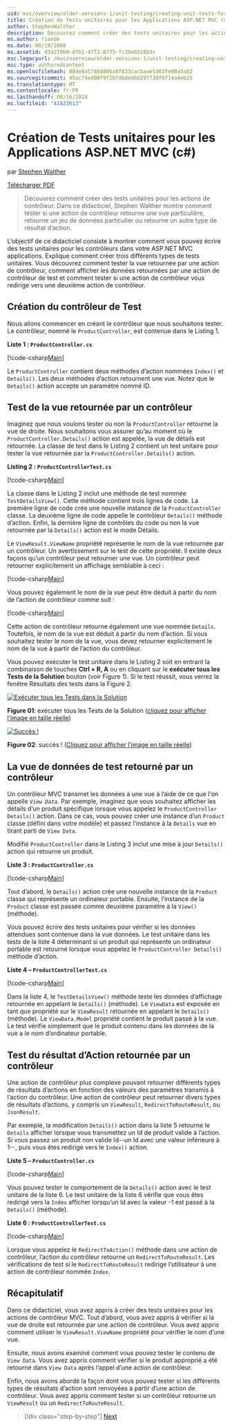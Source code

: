 ```yaml
---
uid: mvc/overview/older-versions-1/unit-testing/creating-unit-tests-for-asp-net-mvc-applications-cs
title: Création de Tests unitaires pour les Applications ASP.NET MVC (c#) | Microsoft Docs
author: StephenWalther
description: Découvrez comment créer des tests unitaires pour les actions de contrôleur. Dans ce didacticiel, Stephen Walther montre comment tester si une action de contrôleur retourne une section...
ms.author: riande
ms.date: 08/19/2008
ms.assetid: d3a270b9-d7b1-47f2-8775-fc3beb518b5c
msc.legacyurl: /mvc/overview/older-versions-1/unit-testing/creating-unit-tests-for-asp-net-mvc-applications-cs
msc.type: authoredcontent
ms.openlocfilehash: 08de8a57860886a8f633cacbaae1d63fe08a5a02
ms.sourcegitcommit: 45ac74e400f9f2b7dbded66297730f6f14a4eb25
ms.translationtype: MT
ms.contentlocale: fr-FR
ms.lasthandoff: 08/16/2018
ms.locfileid: "41823613"
---
```

<a name="creating-unit-tests-for-aspnet-mvc-applications-c"></a>Création de Tests unitaires pour les Applications ASP.NET MVC (c#)
====================
par [Stephen Walther](https://github.com/StephenWalther)

[Télécharger PDF](http://download.microsoft.com/download/8/4/8/84843d8d-1575-426c-bcb5-9d0c42e51416/ASPNET_MVC_Tutorial_07_CS.pdf)

> Découvrez comment créer des tests unitaires pour les actions de contrôleur. Dans ce didacticiel, Stephen Walther montre comment tester si une action de contrôleur retourne une vue particulière, retourne un jeu de données particulier ou retourne un autre type de résultat d’action.


L’objectif de ce didacticiel consiste à montrer comment vous pouvez écrire des tests unitaires pour les contrôleurs dans votre ASP.NET MVC applications. Explique comment créer trois différents types de tests unitaires. Vous découvrez comment tester la vue retournée par une action de contrôleur, comment afficher les données retournées par une action de contrôleur de test et comment tester si une action de contrôleur vous redirige vers une deuxième action de contrôleur.

## <a name="creating-the-controller-under-test"></a>Création du contrôleur de Test

Nous allons commencer en créant le contrôleur que nous souhaitons tester. Le contrôleur, nommé le `ProductController`, est contenue dans le Listing 1.

**Liste 1 : `ProductController.cs`**

[!code-csharp[Main](creating-unit-tests-for-asp-net-mvc-applications-cs/samples/sample1.cs)]

Le `ProductController` contient deux méthodes d’action nommées `Index()` et `Details()`. Les deux méthodes d’action retournent une vue. Notez que le `Details()` action accepte un paramètre nommé ID.

## <a name="testing-the-view-returned-by-a-controller"></a>Test de la vue retournée par un contrôleur

Imaginez que nous voulons tester ou non la `ProductController` retourne la vue de droite. Nous souhaitons vous assurer qu’au moment où le `ProductController.Details()` action est appelée, la vue de détails est retournée. La classe de test dans le Listing 2 contient un test unitaire pour tester la vue retournée par la `ProductController.Details()` action.

**Listing 2 : `ProductControllerTest.cs`**

[!code-csharp[Main](creating-unit-tests-for-asp-net-mvc-applications-cs/samples/sample2.cs)]

La classe dans le Listing 2 inclut une méthode de test nommée `TestDetailsView()`. Cette méthode contient trois lignes de code. La première ligne de code crée une nouvelle instance de la `ProductController` classe. La deuxième ligne de code appelle le contrôleur `Details()` méthode d’action. Enfin, la dernière ligne de contrôles du code ou non la vue retournée par la `Details()` action est le mode Détails.

Le `ViewResult.ViewName` propriété représente le nom de la vue retournée par un contrôleur. Un avertissement sur le test de cette propriété. Il existe deux façons qu’un contrôleur peut retourner une vue. Un contrôleur peut retourner explicitement un affichage semblable à ceci :

[!code-csharp[Main](creating-unit-tests-for-asp-net-mvc-applications-cs/samples/sample3.cs)]

Vous pouvez également le nom de la vue peut être déduit à partir du nom de l’action de contrôleur comme suit :

[!code-csharp[Main](creating-unit-tests-for-asp-net-mvc-applications-cs/samples/sample4.cs)]

Cette action de contrôleur retourne également une vue nommée `Details`. Toutefois, le nom de la vue est déduit à partir du nom d’action. Si vous souhaitez tester le nom de la vue, vous devez retourner explicitement le nom de la vue à partir de l’action du contrôleur.

Vous pouvez exécuter le test unitaire dans le Listing 2 soit en entrant la combinaison de touches **Ctrl + R, A** ou en cliquant sur le **exécuter tous les Tests de la Solution** bouton (voir Figure 1). Si le test réussit, vous verrez la fenêtre Résultats des tests dans la Figure 2.


[![Exécuter tous les Tests dans la Solution](creating-unit-tests-for-asp-net-mvc-applications-cs/_static/image2.png)](creating-unit-tests-for-asp-net-mvc-applications-cs/_static/image1.png)

**Figure 01**: exécuter tous les Tests de la Solution ([cliquez pour afficher l’image en taille réelle](creating-unit-tests-for-asp-net-mvc-applications-cs/_static/image3.png))


[![Succès !](creating-unit-tests-for-asp-net-mvc-applications-cs/_static/image5.png)](creating-unit-tests-for-asp-net-mvc-applications-cs/_static/image4.png)

**Figure 02**: succès ! ([Cliquez pour afficher l’image en taille réelle](creating-unit-tests-for-asp-net-mvc-applications-cs/_static/image6.png))


## <a name="testing-the-view-data-returned-by-a-controller"></a>La vue de données de test retourné par un contrôleur

Un contrôleur MVC transmet les données à une vue à l’aide de ce que l'on appelle *`View Data`*. Par exemple, imaginez que vous souhaitez afficher les détails d’un produit spécifique lorsque vous appelez le `ProductController Details()` action. Dans ce cas, vous pouvez créer une instance d’un `Product` classe (défini dans votre modèle) et passez l’instance à la `Details` vue en tirant parti de `View Data`.

Modifié `ProductController` dans le Listing 3 inclut une mise à jour `Details()` action qui retourne un produit.

**Liste 3 : `ProductController.cs`**

[!code-csharp[Main](creating-unit-tests-for-asp-net-mvc-applications-cs/samples/sample5.cs)]

Tout d’abord, le `Details()` action crée une nouvelle instance de la `Product` classe qui représente un ordinateur portable. Ensuite, l’instance de la `Product` classe est passée comme deuxième paramètre à la `View()` (méthode).

Vous pouvez écrire des tests unitaires pour vérifier si les données attendues sont contenue dans la vue données. Le test unitaire dans les tests de la liste 4 déterminant si un produit qui représente un ordinateur portable est retourné lorsque vous appelez le `ProductController Details()` méthode d’action.

**Liste 4 – `ProductControllerTest.cs`**

[!code-csharp[Main](creating-unit-tests-for-asp-net-mvc-applications-cs/samples/sample6.cs)]

Dans la liste 4, le `TestDetailsView()` méthode teste les données d’affichage retournée en appelant le `Details()` (méthode). Le `ViewData` est exposée en tant que propriété sur le `ViewResult` retournée en appelant le `Details()` (méthode). Le `ViewData.Model` propriété contient le produit passé à la vue. Le test vérifie simplement que le produit contenu dans les données de la vue a le nom d’ordinateur portable.

## <a name="testing-the-action-result-returned-by-a-controller"></a>Test du résultat d’Action retournée par un contrôleur

Une action de contrôleur plus complexe pouvant retourner différents types de résultats d’actions en fonction des valeurs des paramètres transmis à l’action du contrôleur. Une action de contrôleur peut retourner divers types de résultats d’actions, y compris un `ViewResult`, `RedirectToRouteResult`, ou `JsonResult`.

Par exemple, la modification `Details()` action dans la liste 5 retourne le `Details` afficher lorsque vous transmettez un Id de produit valide à l’action. Si vous passez un produit non valide Id--un Id avec une valeur inférieure à 1--, puis vous êtes redirigé vers le `Index()` action.

**Liste 5 – `ProductController.cs`**

[!code-csharp[Main](creating-unit-tests-for-asp-net-mvc-applications-cs/samples/sample7.cs)]

Vous pouvez tester le comportement de la `Details()` action avec le test unitaire de la liste 6. Le test unitaire de la liste 6 vérifie que vous êtes redirigé vers la `Index` afficher lorsqu’un Id avec la valeur -1 est passé à la `Details()` (méthode).

**Liste 6 : `ProductControllerTest.cs`**

[!code-csharp[Main](creating-unit-tests-for-asp-net-mvc-applications-cs/samples/sample8.cs)]

Lorsque vous appelez le `RedirectToAction()` méthode dans une action de contrôleur, l’action du contrôleur retourne un `RedirectToRouteResult`. Les vérifications de test si le `RedirectToRouteResult` redirige l’utilisateur à une action de contrôleur nommée `Index`.

## <a name="summary"></a>Récapitulatif

Dans ce didacticiel, vous avez appris à créer des tests unitaires pour les actions de contrôleur MVC. Tout d’abord, vous avez appris à vérifier si la vue de droite est retournée par une action de contrôleur. Vous avez appris comment utiliser le `ViewResult.ViewName` propriété pour vérifier le nom d’une vue.

Ensuite, nous avons examiné comment vous pouvez tester le contenu de `View Data`. Vous avez appris comment vérifier si le produit approprié a été retourné dans `View Data` après l’appel d’une action de contrôleur.

Enfin, nous avons abordé la façon dont vous pouvez tester si les différents types de résultats d’action sont renvoyées à partir d’une action de contrôleur. Vous avez appris comment tester si un contrôleur retourne un `ViewResult` ou un `RedirectToRouteResult`.

> [!div class="step-by-step"]
> [Next](creating-unit-tests-for-asp-net-mvc-applications-vb.md)
